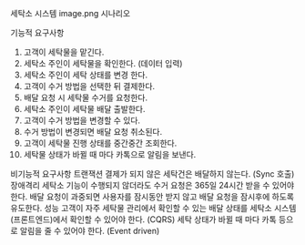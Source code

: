 세탁소 시스템
image.png
시나리오

기능적 요구사항
1. 고객이 세탁물을 맡긴다.
2. 세탁소 주인이 세탁물을 확인한다. (데이터 입력)
3. 세탁소 주인이 세탁 상태를 변경 한다.
4. 고객이 수거 방법을 선택한 뒤 결제한다.
5. 배달 요청 시 세탁물 수거를 요청한다.
6. 세탁소 주인이 세탁물 배달 출발한다.
7. 고객이 수거 방법을 변경할 수 있다.
8. 수거 방법이 변경되면 배달 요청 취소된다.
9. 고객이 세탁물 진행 상태를 중간중간 조회한다.
10. 세탁물 상태가 바뀔 때 마다 카톡으로 알림을 보낸다.

비기능적 요구사항
    트랜잭션
        결제가 되지 않은 세탁건은 배달하지 않는다. (Sync 호출)
    장애격리
        세탁소 기능이 수행되지 않더라도 수거 요청은 365일 24시간 받을 수 있어야 한다.
        배달 요청이 과중되면 사용자를 잠시동안 받지 않고 배달 요청을 잠시후에 하도록 유도한다.
    성능
        고객이 자주 세탁물 관리에서 확인할 수 있는 배달 상태를 세탁소 시스템(프론트엔드)에서 확인할 수 있어야 한다. (CQRS)
        세탁 상태가 바뀔 때 마다 카톡 등으로 알림을 줄 수 있어야 한다. (Event driven)
